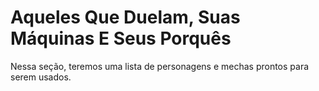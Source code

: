 # Aqueles Que Duelam, Suas Máquinas E Seus Porquês

Nessa seção, teremos uma lista de personagens e mechas prontos para serem usados.
